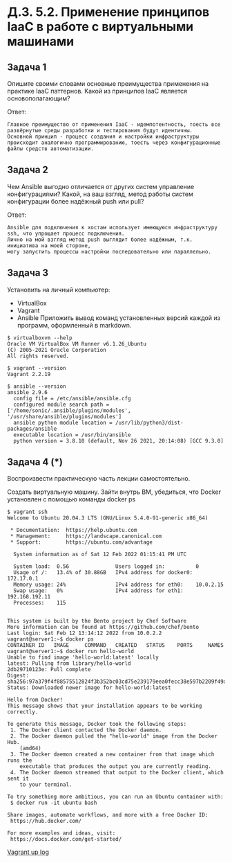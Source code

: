 # Д.З. 5.2. Применение принципов IaaC в работе с виртуальными машинами

## Задача 1
Опишите своими словами основные преимущества применения на практике IaaC паттернов.
Какой из принципов IaaC является основополагающим?

Ответ:
```
Главное преимущество от применения IaaC - идемпотентность, тоесть все развёрнутые среды разработки и тестирования будут идентичны.
Основной принцип - процесс создания и настройки инфраструктуры происходит аналогично программированию, тоесть через конфигурационные файлы средств автоматизации. 
```

## Задача 2
Чем Ansible выгодно отличается от других систем управление конфигурациями?
Какой, на ваш взгляд, метод работы систем конфигурации более надёжный push или pull?

Ответ:
```
Ansible для подключения к хостам использует имеющуюся инфраструктуру ssh, что упрощает процесс подключения. 
Лично на мой взгляд метод push выглядит более надёжным, т.к. инициатива на моей стороне, 
могу запустить процессы настройки последовательно или параллельно.

```

## Задача 3
Установить на личный компьютер:
- VirtualBox
- Vagrant
- Ansible
Приложить вывод команд установленных версий каждой из программ, оформленный в markdown.

```
$ virtualboxvm --help
Oracle VM VirtualBox VM Runner v6.1.26_Ubuntu
(C) 2005-2021 Oracle Corporation
All rights reserved.

$ vagrant --version
Vagrant 2.2.19

$ ansible --version
ansible 2.9.6
  config file = /etc/ansible/ansible.cfg
  configured module search path = ['/home/sonic/.ansible/plugins/modules', '/usr/share/ansible/plugins/modules']
  ansible python module location = /usr/lib/python3/dist-packages/ansible
  executable location = /usr/bin/ansible
  python version = 3.8.10 (default, Nov 26 2021, 20:14:08) [GCC 9.3.0]

```

## Задача 4 (*)
Воспроизвести практическую часть лекции самостоятельно.

Создать виртуальную машину.
Зайти внутрь ВМ, убедиться, что Docker установлен с помощью команды
docker ps

```
$ vagrant ssh
Welcome to Ubuntu 20.04.3 LTS (GNU/Linux 5.4.0-91-generic x86_64)

 * Documentation:  https://help.ubuntu.com
 * Management:     https://landscape.canonical.com
 * Support:        https://ubuntu.com/advantage

  System information as of Sat 12 Feb 2022 01:15:41 PM UTC

  System load:  0.56               Users logged in:          0
  Usage of /:   13.4% of 30.88GB   IPv4 address for docker0: 172.17.0.1
  Memory usage: 24%                IPv4 address for eth0:    10.0.2.15
  Swap usage:   0%                 IPv4 address for eth1:    192.168.192.11
  Processes:    115


This system is built by the Bento project by Chef Software
More information can be found at https://github.com/chef/bento
Last login: Sat Feb 12 13:14:12 2022 from 10.0.2.2
vagrant@server1:~$ docker ps
CONTAINER ID   IMAGE     COMMAND   CREATED   STATUS    PORTS     NAMES
vagrant@server1:~$ docker run hello-world
Unable to find image 'hello-world:latest' locally
latest: Pulling from library/hello-world
2db29710123e: Pull complete 
Digest: sha256:97a379f4f88575512824f3b352bc03cd75e239179eea0fecc38e597b2209f49a
Status: Downloaded newer image for hello-world:latest

Hello from Docker!
This message shows that your installation appears to be working correctly.

To generate this message, Docker took the following steps:
 1. The Docker client contacted the Docker daemon.
 2. The Docker daemon pulled the "hello-world" image from the Docker Hub.
    (amd64)
 3. The Docker daemon created a new container from that image which runs the
    executable that produces the output you are currently reading.
 4. The Docker daemon streamed that output to the Docker client, which sent it
    to your terminal.

To try something more ambitious, you can run an Ubuntu container with:
 $ docker run -it ubuntu bash

Share images, automate workflows, and more with a free Docker ID:
 https://hub.docker.com/

For more examples and ideas, visit:
 https://docs.docker.com/get-started/

```
[Vagrant up log](DZ_5.2/vagrant_up.log)